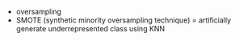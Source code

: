- oversampling
- SMOTE (synthetic minority oversampling technique) = artificially generate underrepresented class using KNN